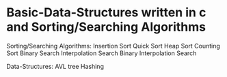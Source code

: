 # Basic-Data-Structures written in c and Sorting/Searching Algorithms

Sorting/Searching Algorithms:
Insertion Sort
Quick Sort
Heap Sort
Counting Sort
Binary Search
Interpolation Search
Binary Interpolation Search

Data-Structures:
AVL tree
Hashing
